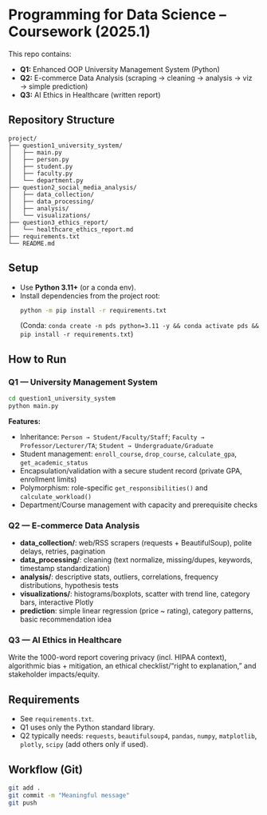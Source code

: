 # Programming for Data Science – Coursework (2025.1)

This repo contains:
- **Q1:** Enhanced OOP University Management System (Python)
- **Q2:** E-commerce Data Analysis (scraping → cleaning → analysis → viz → simple prediction)
- **Q3:** AI Ethics in Healthcare (written report)

## Repository Structure
```
project/
├── question1_university_system/
│   ├── main.py
│   ├── person.py
│   ├── student.py
│   ├── faculty.py
│   └── department.py
├── question2_social_media_analysis/
│   ├── data_collection/
│   ├── data_processing/
│   ├── analysis/
│   └── visualizations/
├── question3_ethics_report/
│   └── healthcare_ethics_report.md
├── requirements.txt
└── README.md
```

## Setup
- Use **Python 3.11+** (or a conda env).
- Install dependencies from the project root:
  ```bash
  python -m pip install -r requirements.txt
  ```
  (Conda: `conda create -n pds python=3.11 -y && conda activate pds && pip install -r requirements.txt`)

## How to Run

### Q1 — University Management System
```bash
cd question1_university_system
python main.py
```
**Features:**  
- Inheritance: `Person → Student/Faculty/Staff`; `Faculty → Professor/Lecturer/TA`; `Student → Undergraduate/Graduate`  
- Student management: `enroll_course`, `drop_course`, `calculate_gpa`, `get_academic_status`  
- Encapsulation/validation with a secure student record (private GPA, enrollment limits)  
- Polymorphism: role-specific `get_responsibilities()` and `calculate_workload()`  
- Department/Course management with capacity and prerequisite checks

### Q2 — E-commerce Data Analysis
- **data_collection/**: web/RSS scrapers (requests + BeautifulSoup), polite delays, retries, pagination  
- **data_processing/**: cleaning (text normalize, missing/dupes, keywords, timestamp standardization)  
- **analysis/**: descriptive stats, outliers, correlations, frequency distributions, hypothesis tests  
- **visualizations/**: histograms/boxplots, scatter with trend line, category bars, interactive Plotly  
- **prediction**: simple linear regression (price ~ rating), category patterns, basic recommendation idea

### Q3 — AI Ethics in Healthcare
Write the 1000-word report covering privacy (incl. HIPAA context), algorithmic bias + mitigation, an ethical checklist/“right to explanation,” and stakeholder impacts/equity.

## Requirements
- See `requirements.txt`.  
- Q1 uses only the Python standard library.  
- Q2 typically needs: `requests`, `beautifulsoup4`, `pandas`, `numpy`, `matplotlib`, `plotly`, `scipy` (add others only if used).

## Workflow (Git)
```bash
git add .
git commit -m "Meaningful message"
git push
```
